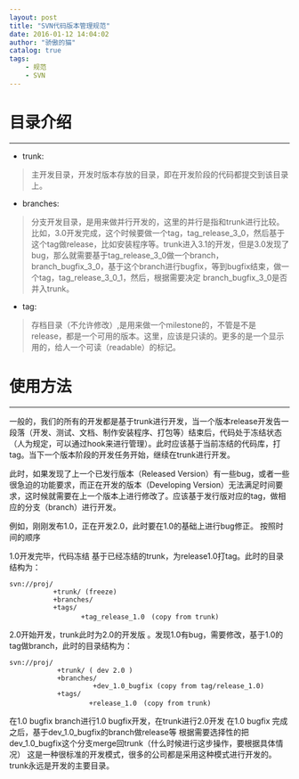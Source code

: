 ```yaml
---
layout: post
title: "SVN代码版本管理规范"
date: 2016-01-12 14:04:02
author: "骄傲的猫"
catalog: true
tags: 
    - 规范
    - SVN
---
```



目录介绍
===
***

* trunk:

>主开发目录，开发时版本存放的目录，即在开发阶段的代码都提交到该目录上。

* branches:

>分支开发目录，是用来做并行开发的，这里的并行是指和trunk进行比较。 比如，3.0开发完成，这个时候要做一个tag，tag_release_3_0，然后基于这个tag做release，比如安装程序等。trunk进入3.1的开发，但是3.0发现了bug，那么就需要基于tag_release_3_0做一个branch，branch_bugfix_3_0，基于这个branch进行bugfix，等到bugfix结束，做一个tag，tag_release_3_0_1，然后，根据需要决定 branch_bugfix_3_0是否并入trunk。 


* tag:

>存档目录（不允许修改）,是用来做一个milestone的，不管是不是release，都是一个可用的版本。这里，应该是只读的。更多的是一个显示用的，给人一个可读（readable）的标记。


<!-- more -->


使用方法
===
***

一般的，我们的所有的开发都是基于trunk进行开发，当一个版本release开发告一段落（开发、测试、文档、制作安装程序、打包等）结束后，代码处于冻结状态（人为规定，可以通过hook来进行管理）。此时应该基于当前冻结的代码库，打tag。当下一个版本阶段的开发任务开始，继续在trunk进行开发。

此时，如果发现了上一个已发行版本（Released Version）有一些bug，或者一些很急迫的功能要求，而正在开发的版本（Developing Version）无法满足时间要求，这时候就需要在上一个版本上进行修改了。应该基于发行版对应的tag，做相应的分支（branch）进行开发。

例如，刚刚发布1.0，正在开发2.0，此时要在1.0的基础上进行bug修正。
按照时间的顺序

1.0开发完毕，代码冻结 
基于已经冻结的trunk，为release1.0打tag。此时的目录结构为：

    svn://proj/
               +trunk/ (freeze)
               +branches/
               +tags/
                      +tag_release_1.0　(copy from trunk) 

2.0开始开发，trunk此时为2.0的开发版 。发现1.0有bug，需要修改，基于1.0的tag做branch，此时的目录结构为：

    svn://proj/
                +trunk/ ( dev 2.0 )
                +branches/
                         +dev_1.0_bugfix (copy from tag/release_1.0)
                +tags/
                        +release_1.0　(copy from trunk) 

在1.0 bugfix branch进行1.0 bugfix开发，在trunk进行2.0开发 
在1.0 bugfix 完成之后，基于dev_1.0_bugfix的branch做release等 
根据需要选择性的把dev_1.0_bugfix这个分支merge回trunk（什么时候进行这步操作，要根据具体情况） 
这是一种很标准的开发模式，很多的公司都是采用这种模式进行开发的。trunk永远是开发的主要目录。


